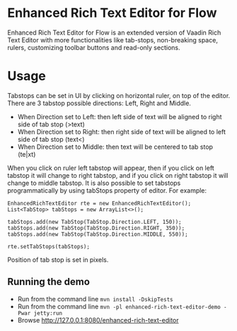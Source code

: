 # Enhanced Rich Text Editor for Flow

Enhanced Rich Text Editor for Flow is an extended version of Vaadin Rich Text 
Editor with more functionalities like tab-stops, non-breaking space, rulers, customizing toolbar buttons and
read-only sections.

# Usage
Tabstops can be set in UI by clicking on horizontal ruler, on top of the editor. 
There are 3 tabstop possible directions: Left, Right and Middle.
* When Direction set to Left: then left side of text will be aligned to right side of tab stop (>text)
* When Direction set to Right: then right side of text will be aligned to left side of tab stop  (text<)
* When Direction set to Middle: then text will be centered to tab stop  (te|xt)

When you click on ruler left tabstop will appear, 
then if you click on left tabstop it will change to right tabstop, and if you click on right tabstop it will change to middle tabstop. 
It is also possible to set tabstops programmatically by using tabStops property of editor. For example:

```
EnhancedRichTextEditor rte = new EnhancedRichTextEditor();
List<TabStop> tabStops = new ArrayList<>();

tabStops.add(new TabStop(TabStop.Direction.LEFT, 150));
tabStops.add(new TabStop(TabStop.Direction.RIGHT, 350));
tabStops.add(new TabStop(TabStop.Direction.MIDDLE, 550));

rte.setTabStops(tabStops);
```

Position of tab stop is set in pixels.


## Running the demo
* Run from the command line `mvn install -DskipTests`
* Run from the command line `mvn -pl enhanced-rich-text-editor-demo -Pwar jetty:run`
* Browse http://127.0.0.1:8080/enhanced-rich-text-editor

